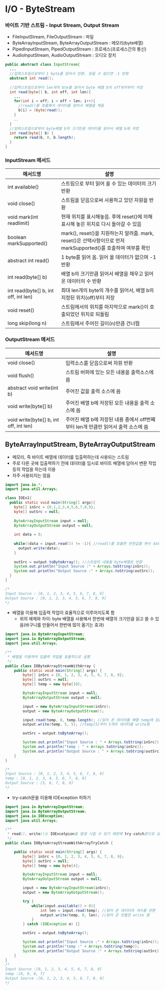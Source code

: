 # I/O - ByteStream

### 바이트 기반 스트림 - Input Stream, Output Stream

- FileInputStream, FileOutputStream : 파일
- ByteArrayInputStream, ByteArrayOutputStream : 메모리(byte배열)
- PipedInputStream, PipedOutputStream : 프로세스(프로세스간의 통신)
- AudioInputStream, AudioOutputStream : 오디오 장치

```java
public abstract class InputStream{
  ...
  //입력스트림으로부터 1 byte를 읽어서 반환. 읽을 수 없으면 -1 반환
  abstract int read();
  
  //입력스트림으로부터 len개의 bte를 읽어서 byte 배열 b의 off위치부터 저장
  int read(byte[] b, int off, int len){
    ...
    for(int i = off; i < off + len; i++){
      //read()를 호출해서 데이터를 읽어서 배열을 채움
      b[i] = (byte)read();
    }
    ..
  }
  //입력스트림으로부터 byte배열 b의 크기만큼 데이터를 읽어서 배열 b에 저장
  int read(byte[] b) {
    return read(b, 0, b.length);
  }
}
```

### InputStream 메서드

| 메서드명                             | 설명                                                         |
| ------------------------------------ | ------------------------------------------------------------ |
| int available()                      | 스트림으로 부터 읽어 올 수 있는 데이터의 크기 반환           |
| void close()                         | 스트림을 닫음으로써 사용하고 있던 자원을 반환                |
| void mark(int readlimit)             | 현재 위치를 표시해놓음. 후에 reset()에 의해 표시해 놓은 위치로 다시 돌아갈 수 있음 |
| boolean markSupported()              | mark(), reset()을 지원하는지 알려줌. mark, reset()은 선택사항이므로 먼저 markSupported()를 호출하여 여부를 확인 |
| abstract int read()                  | 1 byte를 읽어 옴. 읽어 올 데이터가 없으며 -1 반환            |
| int read(byte[] b)                   | 배열 b의 크기만큼 읽어서 배열을 채우고 읽어 온 데이터의 수 반환 |
| int read(byte[] b, int off, int len) | 최대 len개의 byte의 개수를 읽어서, 배열 b의 지정된 위치(off)부터 저장 |
| void reset()                         | 스트림에서의 위치를 마지막으로 mark()이 호출되었던 위치로 되돌림 |
| long skip(long n)                    | 스트림에서 주어진 길이(n)만큼 건너띔                         |

### OutputStream 메서드

| 메서드명                               | 설명                                                         |
| -------------------------------------- | ------------------------------------------------------------ |
| void close()                           | 입력소스를 닫음으로써 자원 반환                              |
| void flush()                           | 스트림 버퍼에 있는 모든 내용을 출력소스에 씀                 |
| abstract void write(int b)             | 주어진 값을 출력 소스에 씀                                   |
| void write(byte[] b)                   | 주어진 배열 b에 저장된 모든 내용을 출력 소스에 씀            |
| void write(byte[] b, int off, int len) | 주어진 배열 b에 저장된 내용 중에서 off번째부터 len개 만큼만 읽어서 출력 소스에 씀 |

## ByteArrayInputStream, ByteArrayOutputStream

- 메모리, 즉 바이트 배열에 데이터를 입출력하는데 사용되는 스트림
- 주로 다른 곳에 입출력하기 전에 데이터를 임시로 바이트 배열에 담아서 변환 작업등의 작업을 하는데 이용
- 자주 사용되지는 않음

```java
import java.io.*;
import java.util.Arrays;

class IOEx1{
  public static void main(String[] args){
    byte[] inSrc = {0,1,2,3,4,5,6,7,8,9};
    byte[] outSrc = null;
    
    ByteArrayInputStream input = null;
    ByteArrayOutputStream output = null;
    
    int data = 0;
   
    while((data = input.read()) != -1){ //read()를 호출한 반한값을 변수 data에 저장후 data에 저장된 값이 -1이 아닌지 비교
      output.write(data); 
    }
    
    outSrc = output.toByteArray(); //스트림의 내용을 byte배열로 반환
    System.out.println("Input Source :" + Arrays.toString(inSrc));
    System.out.println("Output Source :" + Arrays.toString(outSrc));
  }
}

/*
Input Source : [0, 1, 2, 3, 4, 5, 6, 7, 8, 9]
Output Source : [0, 1, 2, 3, 4, 5, 6, 7, 8, 9]
*/
```

- 배열을 이용해 입출력 작업이 효율적으로 이루어지도록 함
  - 위의 예제와 차이: byte 배열을 사용해서 한번에 배열의 크기만큼 읽고 쓸 수 있음(바구니를 만들어서 한번에 많이 옮기는 효과)

```java
import java.io.ByteArrayInputStream;
import java.io.ByteArrayOutputStream;
import java.util.Arrays;

/**
 * 배열을 이용하여 입출력 작업을 효율적으로 실행
 */
public class IOByteArrayStreamWithArray {
    public static void main(String[] args) {
        byte[] inSrc = {0, 1, 2, 3, 4, 5, 6, 7, 8, 9};
        byte[] outSrc = null;
        byte[] temp = new byte[10];

        ByteArrayInputStream input = null;
        ByteArrayOutputStream output = null;

        input = new ByteArrayInputStream(inSrc);
        output = new ByteArrayOutputStream();

        input.read(temp, 0, temp.length); //읽어 온 데이터를 배열 temp에 담음
        output.write(temp, 5, 5); //temp[5]부터 5개의 데이터를 write함

        outSrc = output.toByteArray();

        System.out.println("Input Source : " + Arrays.toString(inSrc));
        System.out.println("temp : " + Arrays.toString(inSrc));
        System.out.println("Output Source : " + Arrays.toString(outSrc));
    }
}

/*
Input Source : [0, 1, 2, 3, 4, 5, 6, 7, 8, 9]
temp : [0, 1, 2, 3, 4, 5, 6, 7, 8, 9]
Output Source : [5, 6, 7, 8, 9]
*/
```

- try-catch문을 이용해 IOException 피하기

```java
import java.io.ByteArrayInputStream;
import java.io.ByteArrayOutputStream;
import java.io.IOException;
import java.util.Arrays;

/**
 * read(), write()는 IOExcetpion을 발생 시킬 수 있기 때문에 try-catch문으로 감싸줌
 */
public class IOByteArrayStreamWithArrayTryCatch {

    public static void main(String[] args) {
        byte[] inSrc = {0, 1, 2, 3, 4, 5, 6, 7, 8, 9};
        byte[] outSrc = null;
        byte[] temp = new byte[4];

        ByteArrayInputStream input = null;
        ByteArrayOutputStream output = null;

        input = new ByteArrayInputStream(inSrc);
        output = new ByteArrayOutputStream();

        try {
            while(input.available() > 0){
                int len = input.read(temp); //읽어 온 데이터의 개수를 반환
                output.write(temp, 0, len); //읽어 온 만틈만 write 함
            }
        } catch (IOException e) {}

        outSrc = output.toByteArray();

        System.out.println("Input Source :" + Arrays.toString(inSrc));
        System.out.println("temp :" + Arrays.toString(temp));
        System.out.println("Output Source :" + Arrays.toString(outSrc));
    }
}
/*
Input Source :[0, 1, 2, 3, 4, 5, 6, 7, 8, 9]
temp :[8, 9, 6, 7]
Output Source :[0, 1, 2, 3, 4, 5, 6, 7, 8, 9]
*/
```

